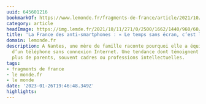 ```yaml
---
uuid: 645601216
bookmarkOf: https://www.lemonde.fr/fragments-de-france/article/2021/10/20/la-france-des-anti-smartphones-le-temps-sans-ecran-c-est-la-liberte_6099096_6095744.html
category: article
headImage: https://img.lemde.fr/2021/10/11/271/0/2500/1662/1440/960/60/0/8a7eed4_669508998-jerome-gence-le-monde-fragments-de-france-nokia-3310-06.jpg
title: 'La France des anti-smartphones : « Le temps sans écran, c’est la liberté »'
domain: lemonde.fr
description: A Nantes, une mère de famille raconte pourquoi elle a équipé sa fille
  d’un téléphone sans connexion Internet. Une tendance dont témoignent de plus en
  plus de parents, souvent cadres ou professions intellectuelles.
tags:
- fragments de france
- le monde.fr
- le monde
date: '2023-01-26T19:46:48.349Z'
highlights:
---
```



